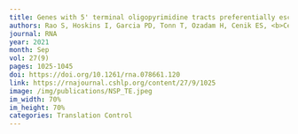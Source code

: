 ```yaml
---
title: Genes with 5' terminal oligopyrimidine tracts preferentially escape global suppression of translation by the SARS-CoV-2 NSP1 protein
authors: Rao S, Hoskins I, Garcia PD, Tonn T, Ozadam H, Cenik ES, <b>Cenik C§</b>
journal: RNA
year: 2021
month: Sep
vol: 27(9)
pages: 1025-1045
doi: https://doi.org/10.1261/rna.078661.120
link: https://rnajournal.cshlp.org/content/27/9/1025
image: /img/publications/NSP_TE.jpeg
im_width: 70%
im_height: 70%
categories: Translation Control
---
```

